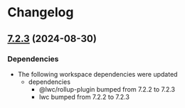 # Changelog

## [7.2.3](https://github.com/salesforce/lwc/compare/v7.2.2...v7.2.3) (2024-08-30)


### Dependencies

* The following workspace dependencies were updated
  * dependencies
    * @lwc/rollup-plugin bumped from 7.2.2 to 7.2.3
    * lwc bumped from 7.2.2 to 7.2.3
